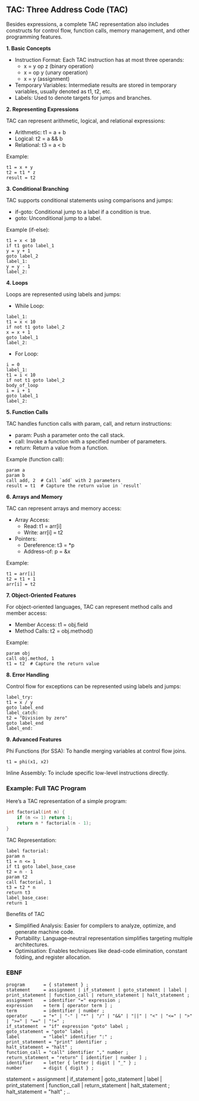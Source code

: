 
## TAC: Three Address Code (TAC)

Besides expressions, a complete TAC representation also includes constructs for control flow,
function calls, memory management, and other programming features.

__1. Basic Concepts__

- Instruction Format: Each TAC instruction has at most three operands:
  * x = y op z (binary operation)
  * x = op y (unary operation)
  * x = y (assignment)
- Temporary Variables: Intermediate results are stored in temporary variables, usually denoted as t1, t2, etc.
- Labels: Used to denote targets for jumps and branches.


__2. Representing Expressions__

TAC can represent arithmetic, logical, and relational expressions:
- Arithmetic: t1 = a + b
- Logical: t2 = a && b
- Relational: t3 = a < b

Example:

```assembly
t1 = x + y
t2 = t1 * z
result = t2
```

__3. Conditional Branching__

TAC supports conditional statements using comparisons and jumps:
- if-goto: Conditional jump to a label if a condition is true.
- goto: Unconditional jump to a label.

Example (if-else):

```assembly
t1 = x < 10
if t1 goto label_1
y = y + 1
goto label_2
label_1:
y = y - 1
label_2:
```

__4. Loops__

Loops are represented using labels and jumps:
- While Loop:

```assembly
label_1:
t1 = x < 10
if not t1 goto label_2
x = x + 1
goto label_1
label_2:
```

- For Loop:

```assembly
i = 0
label_1:
t1 = i < 10
if not t1 goto label_2
body_of_loop
i = i + 1
goto label_1
label_2:
```

__5. Function Calls__

TAC handles function calls with param, call, and return instructions:
- param: Push a parameter onto the call stack.
- call: Invoke a function with a specified number of parameters.
- return: Return a value from a function.

Example (function call):

```assembly
param a
param b
call add, 2  # Call `add` with 2 parameters
result = t1  # Capture the return value in `result`
```

__6. Arrays and Memory__

TAC can represent arrays and memory access:
- Array Access:
  - Read: t1 = arr[i]
  - Write: arr[i] = t2
- Pointers:
  - Dereference: t3 = *p
  - Address-of: p = &x

Example:

```assembly
t1 = arr[i]
t2 = t1 + 1
arr[i] = t2
```

__7. Object-Oriented Features__

For object-oriented languages, TAC can represent method calls and member access:
- Member Access: t1 = obj.field
- Method Calls: t2 = obj.method()

Example:

```assembly
param obj
call obj.method, 1
t1 = t2  # Capture the return value
```

__8. Error Handling__

Control flow for exceptions can be represented using labels and jumps:

```assembly
label_try:
t1 = x / y
goto label_end
label_catch:
t2 = "Division by zero"
goto label_end
label_end:
```

__9. Advanced Features__

Phi Functions (for SSA): To handle merging variables at control flow joins.

```assembly
t1 = phi(x1, x2)
```

Inline Assembly: To include specific low-level instructions directly.


### Example: Full TAC Program

Here’s a TAC representation of a simple program:

```c
int factorial(int n) {
    if (n <= 1) return 1;
    return n * factorial(n - 1);
}
```

TAC Representation:

```assembly
label factorial:
param n
t1 = n <= 1
if t1 goto label_base_case
t2 = n - 1
param t2
call factorial, 1
t3 = t2 * n
return t3
label_base_case:
return 1
```

Benefits of TAC
- Simplified Analysis: Easier for compilers to analyze, optimize, and generate machine code.
- Portability: Language-neutral representation simplifies targeting multiple architectures.
- Optimisation: Enables techniques like dead-code elimination, constant folding, and register allocation.


### EBNF

```ebnf
program       = { statement } ;
statement     = assignment | if_statement | goto_statement | label | print_statement | function_call | return_statement | halt_statement ;
assignment    = identifier "=" expression ;
expression    = term [ operator term ] ;
term          = identifier | number ;
operator      = "+" | "-" | "*" | "/" | "&&" | "||" | "<" | "<=" | ">" | ">=" | "==" | "!=" ;
if_statement  = "if" expression "goto" label ;
goto_statement = "goto" label ;
label         = "label" identifier ":" ;
print_statement = "print" identifier ;
halt_statement = "halt" ;
function_call = "call" identifier "," number ;
return_statement = "return" [ identifier | number ] ;
identifier    = letter { letter | digit | "_" } ;
number        = digit { digit } ;
```



statement = assignment | if_statement | goto_statement | label | print_statement | function_call | return_statement | halt_statement ;
halt_statement = "halt" ;
..
